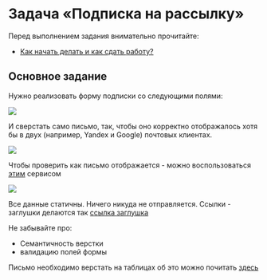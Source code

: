 # Задача «Подписка на рассылку»

Перед выполнением задания внимательно прочитайте:

- [Как начать делать и как сдать работу?](https://slides.com/technoschool/gittutor/fullscreen)  


## Основное задание

Нужно реализовать форму подписки со следующими полями:

![](https://user-images.githubusercontent.com/43610000/67209662-31f18f00-f431-11e9-9a0b-39c965ba534b.png)

И сверстать само письмо, так, чтобы оно корректно отображалось хотя бы в двух (например, Yandex и Google) почтовых клиентах.  

![](https://user-images.githubusercontent.com/43610000/67210668-ec35c600-f432-11e9-92cc-bb13db40cffe.png)

Чтобы проверить как письмо отображается - можно воспользоваться [этим](https://app.makemail.ru) сервисом  

![](https://user-images.githubusercontent.com/43610000/67221061-49864300-f444-11e9-9b37-c38395e2b21e.png)  

Все данные статичны. Ничего никуда не отправляется. Ссылки - заглушки делаются так <a href="#">ссылка заглушка</a>  

Не забывайте про:
* Семантичность верстки
* валидацию полей формы

Письмо необходимо верстать на таблицах об это можно почитать [здесь](https://www.unisender.com/ru/blog/sovety/kak-sverstat-pismo-instruktsiya-dlya-chaynikov)  

